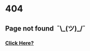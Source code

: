<h1>404</h1>
<h2>Page not found&nbsp;&nbsp;¯\_(ツ)_/¯</h2>
<h3><a href='{{ site.github.url }}'>Click Here?</a></h3>
<p id="nextEvent"></p>
<script src="/stwl/assets/js/event.js"></script>
